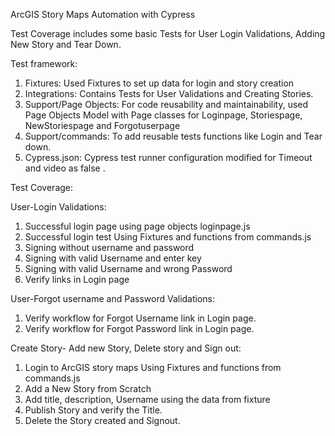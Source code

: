 ArcGIS Story Maps Automation with Cypress

Test Coverage includes some basic Tests for User Login Validations, Adding New Story and Tear Down.

Test framework:
1.	Fixtures: Used Fixtures to set up data for login and story creation
2. 	Integrations: Contains Tests for User Validations and Creating Stories.
3.	Support/Page Objects: For code reusability and maintainability, used Page Objects Model with Page classes for Loginpage, Storiespage, NewStoriespage and Forgotuserpage
4.	Support/commands: To add reusable tests functions like Login and Tear down.
5.	Cypress.json: Cypress test runner configuration modified for Timeout and video as false .

Test Coverage:

User-Login Validations:

1.	Successful login page using page objects loginpage.js
2.	Successful login  test Using Fixtures and functions from commands.js
3.	Signing without username and password
4.	Signing with valid Username and enter key
5.	Signing with valid Username and wrong Password
6.	Verify links in Login  page

User-Forgot username and Password Validations:

1.	Verify workflow for Forgot Username link in Login page.
2.	Verify workflow for Forgot Password link in Login page.

Create Story- Add new Story, Delete story and Sign out:
1.	Login to ArcGIS story maps Using Fixtures and functions from commands.js
2.	Add a New Story from Scratch
3.	Add title, description, Username using  the data from fixture
4.	Publish Story and verify the Title.
5.	Delete the Story created and Signout.
